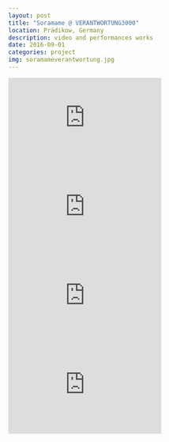 ```yaml
---
layout: post
title: "Soramame @ VERANTWORTUNG3000"
location: Prädikow, Germany
description: video and performances works
date: 2016-09-01
categories: project
img: soramameverantwortung.jpg
---
```


<iframe src="https://player.vimeo.com/video/182108435?portrait=0" width="310" height="180" frameborder="0" webkitallowfullscreen mozallowfullscreen allowfullscreen></iframe>

<iframe src="https://player.vimeo.com/video/182108345?portrait=0" width="310" height="180" frameborder="0" webkitallowfullscreen mozallowfullscreen allowfullscreen></iframe>

<iframe src="https://player.vimeo.com/video/182108346?portrait=0" width="310" height="180" frameborder="0" webkitallowfullscreen mozallowfullscreen allowfullscreen></iframe>

<iframe src="https://player.vimeo.com/video/182108344?portrait=0" width="310" height="180" frameborder="0" webkitallowfullscreen mozallowfullscreen allowfullscreen></iframe>
